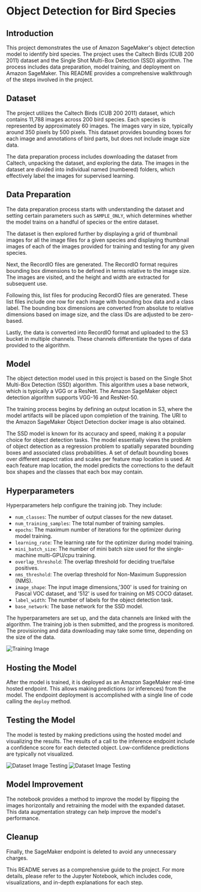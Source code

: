 # Object Detection for Bird Species

## Introduction
This project demonstrates the use of Amazon SageMaker's object detection model to identify bird species. The project uses the Caltech Birds (CUB 200 2011) dataset and the Single Shot Multi-Box Detection (SSD) algorithm. The process includes data preparation, model training, and deployment on Amazon SageMaker. This README provides a comprehensive walkthrough of the steps involved in the project.

## Dataset
The project utilizes the Caltech Birds (CUB 200 2011) dataset, which contains 11,788 images across 200 bird species. Each species is represented by approximately 60 images. The images vary in size, typically around 350 pixels by 500 pixels. This dataset provides bounding boxes for each image and annotations of bird parts, but does not include image size data. 

The data preparation process includes downloading the dataset from Caltech, unpacking the dataset, and exploring the data. The images in the dataset are divided into individual named (numbered) folders, which effectively label the images for supervised learning. 


## Data Preparation
The data preparation process starts with understanding the dataset and setting certain parameters such as `SAMPLE_ONLY`, which determines whether the model trains on a handful of species or the entire dataset. 

The dataset is then explored further by displaying a grid of thumbnail images for all the image files for a given species and displaying thumbnail images of each of the images provided for training and testing for any given species. 

Next, the RecordIO files are generated. The RecordIO format requires bounding box dimensions to be defined in terms relative to the image size. The images are visited, and the height and width are extracted for subsequent use. 

Following this, list files for producing RecordIO files are generated. These list files include one row for each image with bounding box data and a class label. The bounding box dimensions are converted from absolute to relative dimensions based on image size, and the class IDs are adjusted to be zero-based. 

Lastly, the data is converted into RecordIO format and uploaded to the S3 bucket in multiple channels. These channels differentiate the types of data provided to the algorithm. 

## Model
The object detection model used in this project is based on the Single Shot Multi-Box Detection (SSD) algorithm. This algorithm uses a base network, which is typically a VGG or a ResNet. The Amazon SageMaker object detection algorithm supports VGG-16 and ResNet-50. 

The training process begins by defining an output location in S3, where the model artifacts will be placed upon completion of the training. The URI to the Amazon SageMaker Object Detection docker image is also obtained.

The SSD model is known for its accuracy and speed, making it a popular choice for object detection tasks. The model essentially views the problem of object detection as a regression problem to spatially separated bounding boxes and associated class probabilities. A set of default bounding boxes over different aspect ratios and scales per feature map location is used. At each feature map location, the model predicts the corrections to the default box shapes and the classes that each box may contain.

## Hyperparameters
Hyperparameters help configure the training job. They include:

- `num_classes`: The number of output classes for the new dataset.
- `num_training_samples`: The total number of training samples.
- `epochs`: The maximum number of iterations for the optimizer during model training.
- `learning_rate`: The learning rate for the optimizer during model training.
- `mini_batch_size`: The number of mini batch size used for the single-machine multi-GPU/cpu training.
- `overlap_threshold`: The overlap threshold for deciding true/false positives.
- `nms_threshold`: The overlap threshold for Non-Maximum Suppression (NMS).
- `image_shape`: The input image dimensions,'300' is used for training on Pascal VOC dataset, and '512' is used for training on MS COCO dataset.
- `label_width`: The number of labels for the object detection task.
- `base_network`: The base network for the SSD model.

The hyperparameters are set up, and the data channels are linked with the algorithm. The training job is then submitted, and the progress is monitored. The provisioning and data downloading may take some time, depending on the size of the data.

![Training Image](https://github.com/vivek7208/object_detection_birds/assets/65945306/4251b360-d0cc-4765-a97b-8106a61a92d2)

## Hosting the Model
After the model is trained, it is deployed as an Amazon SageMaker real-time hosted endpoint. This allows making predictions (or inferences) from the model. The endpoint deployment is accomplished with a single line of code calling the `deploy` method. 

## Testing the Model
The model is tested by making predictions using the hosted model and visualizing the results. The results of a call to the inference endpoint include a confidence score for each detected object. Low-confidence predictions are typically not visualized.

![Dataset Image Testing](https://github.com/vivek7208/object_detection_birds/assets/65945306/f55a41fd-f32a-4a62-8aba-73063ff576de)
![Dataset Image Testing](https://github.com/vivek7208/object_detection_birds/assets/65945306/7f887441-d8b6-4bac-87bf-e5f4f86bb8fa)


## Model Improvement
The notebook provides a method to improve the model by flipping the images horizontally and retraining the model with the expanded dataset. This data augmentation strategy can help improve the model's performance.

## Cleanup
Finally, the SageMaker endpoint is deleted to avoid any unnecessary charges.

This README serves as a comprehensive guide to the project. For more details, please refer to the Jupyter Notebook, which includes code, visualizations, and in-depth explanations for each step.
